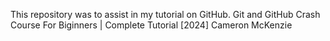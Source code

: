 This repository was to assist in my tutorial on GitHub.
Git and GitHub Crash Course For Biginners | Complete Tutorial [2024]
Cameron McKenzie

